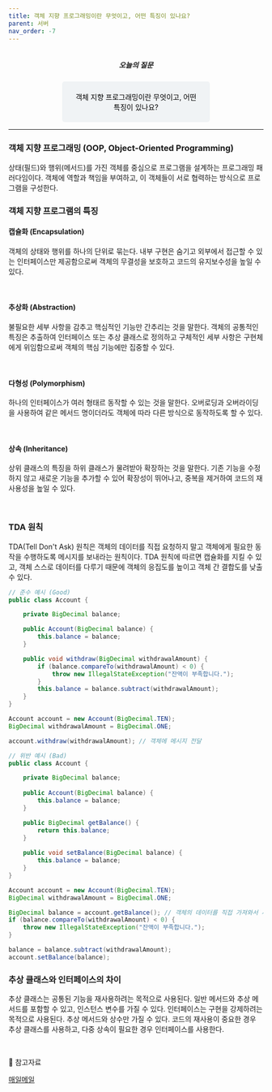 ```yaml
---
title: 객체 지향 프로그래밍이란 무엇이고, 어떤 특징이 있나요?
parent: 서버
nav_order: -7
---
```


<div style="text-align: center; display: flex;
    flex-direction: column;
    align-items: center;">
    <h5>오늘의 질문</h5>
    <div style="color: black; background-color: #F0F3F5; border-radius: 5px; width: 50%; padding: 20px;">
    객체 지향 프로그래밍이란 무엇이고, 어떤 특징이 있나요?
    </div>
</div>

---

<!-- 
OOP : 객체 지향 프로그래밍
현실세계의 프로그래밍 대상을 '객체' 로 보고 객체 간의 상호작용을 표현하는 방식으로 코딩한다.
이러한 이점이 있다 : 모듈화, 캡슐화, 상속, 다형성 등!
 -->

### 객체 지향 프로그래밍 (OOP, Object-Oriented Programming)

상태(필드)와 행위(메서드)를 가진 객체를 중심으로 프로그램을 설계하는 프로그래밍 패러다임이다. 객체에 역할과 책임을 부여하고, 이 객체들이 서로 협력하는 방식으로 프로그램을 구성한다.

### 객체 지향 프로그램의 특징

#### 캡슐화 (Encapsulation)

객체의 상태와 행위를 하나의 단위로 묶는다. 내부 구현은 숨기고 외부에서 접근할 수 있는 인터페이스만 제공함으로써 객체의 무결성을 보호하고 코드의 유지보수성을 높일 수 있다.

<br>

#### 추상화 (Abstraction)

불필요한 세부 사항을 감추고 핵심적인 기능만 간추리는 것을 말한다. 객체의 공통적인 특징은 추출하여 인터페이스 또는 추상 클래스로 정의하고 구체적인 세부 사항은 구현체에게 위임함으로써 객체의 핵심 기능에만 집중할 수 있다.

<br>

#### 다형성 (Polymorphism)

하나의 인터페이스가 여러 형태르 동작할 수 있는 것을 말한다. 오버로딩과 오버라이딩을 사용하여 같은 메서드 명이더라도 객체에 따라 다른 방식으로 동작하도록 할 수 있다.

<br>

#### 상속 (Inheritance)

상위 클래스의 특징을 하위 클래스가 물려받아 확장하는 것을 말한다. 기존 기능을 수정하지 않고 새로운 기능을 추가할 수 있어 확장성이 뛰어나고, 중복을 제거하여 코드의 재사용성을 높일 수 있다.

<br>

### TDA 원칙

TDA(Tell Don't Ask) 원칙은 객체의 데이터를 직접 요청하지 말고 객체에게 필요한 동작을 수행하도록 메시지를 보내라는 원칙이다. TDA 원칙에 따르면 캡슐화를 지킬 수 있고, 객체 스스로 데이터를 다루기 때문에 객체의 응집도를 높이고 객체 간 결합도를 낮출 수 있다.

``` java
// 준수 예시 (Good)
public class Account {

    private BigDecimal balance;

    public Account(BigDecimal balance) {
        this.balance = balance;
    }

    public void withdraw(BigDecimal withdrawalAmount) {
        if (balance.compareTo(withdrawalAmount) < 0) {
            throw new IllegalStateException("잔액이 부족합니다.");
        }
        this.balance = balance.subtract(withdrawalAmount);
    }
}

Account account = new Account(BigDecimal.TEN);
BigDecimal withdrawalAmount = BigDecimal.ONE;

account.withdraw(withdrawalAmount); // 객체에 메시지 전달
```

``` java
// 위반 예시 (Bad)
public class Account {

    private BigDecimal balance;
    
    public Account(BigDecimal balance) {
        this.balance = balance;
    }

    public BigDecimal getBalance() {
        return this.balance;
    }
    
    public void setBalance(BigDecimal balance) {
        this.balance = balance;
    }
}

Account account = new Account(BigDecimal.TEN);
BigDecimal withdrawalAmount = BigDecimal.ONE;

BigDecimal balance = account.getBalance(); // 객체의 데이터를 직접 가져와서 사용
if (balance.compareTo(withdrawalAmount) < 0) {
    throw new IllegalStateException("잔액이 부족합니다.");
}

balance = balance.subtract(withdrawalAmount);
account.setBalance(balance);
```

### 추상 클래스와 인터페이스의 차이

추상 클래스는 공통된 기능을 재사용하려는 목적으로 사용된다. 일반 메서드와 추상 메서드를 포함할 수 있고, 인스턴스 변수를 가질 수 있다. 인터페이스는 구현을 강제하려는 목적으로 사용된다. 추상 메서드와 상수만 가질 수 있다. 코드의 재사용이 중요한 경우 추상 클래스를 사용하고, 다중 상속이 필요한 경우 인터페이스를 사용한다.

<br>

🔖 참고자료

[매일메일](https://www.maeil-mail.kr/question/258)
